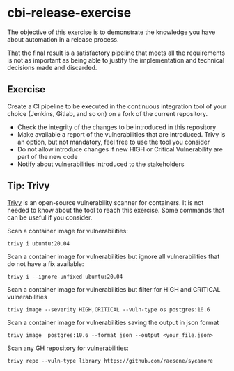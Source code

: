 # cbi-release-exercise

The objective of this exercise is to demonstrate the knowledge you have about automation in a release process.

That the final result is a satisfactory pipeline that meets all the requirements is not as important as being able to justify the implementation and technical decisions made and discarded.

## Exercise
Create a CI pipeline to be executed in the continuous integration tool of your choice (Jenkins, Gitlab, and so on) on a fork of the current repository.

- Check the integrity of the changes to be introduced in this repository
- Make available a report of the vulnerabilities that are introduced. Trivy is an option, but not mandatory, feel free to use the tool you consider
- Do not allow introduce changes if new HIGH or Critical Vulnerability are part of the new code
- Notify about vulnerabilities introduced to the stakeholders


## Tip: Trivy

[Trivy](https://trivy.dev/) is an open-source vulnerability scanner for containers. It is not needed to know about the tool to reach this exercise. Some commands that can be useful if you consider.

Scan a container image for vulnerabilities:
```
trivy i ubuntu:20.04
```

Scan a container image for vulnerabilities but ignore all vulnerabilities that do not have a fix available:
```
trivy i --ignore-unfixed ubuntu:20.04
```

Scan a container image for vulnerabilities but filter for HIGH and CRITICAL vulnerabilities
```
trivy image --severity HIGH,CRITICAL --vuln-type os postgres:10.6
```

Scan a container image for vulnerabilities saving the output in json format
```
trivy image  postgres:10.6 --format json --output <your_file.json>
```

Scan any GH repository for vulnerabilities:
```
trivy repo --vuln-type library https://github.com/raesene/sycamore
```






